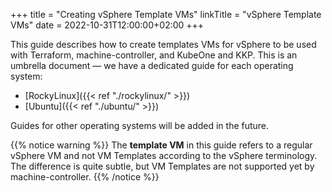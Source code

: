 +++
title = "Creating vSphere Template VMs"
linkTitle = "vSphere Template VMs"
date = 2022-10-31T12:00:00+02:00
+++

This guide describes how to create templates VMs for vSphere to be used with
Terraform, machine-controller, and KubeOne and KKP. This is an umbrella
document — we have a dedicated guide for each operating system:

- [RockyLinux]({{< ref "./rockylinux/" >}})
- [Ubuntu]({{< ref "./ubuntu/" >}})

Guides for other operating systems will be added in the future.

{{% notice warning %}}
The **template VM** in this guide refers to a regular vSphere VM and not VM
Templates according to the vSphere terminology. The difference is quite subtle,
but VM Templates are not supported yet by machine-controller.
{{% /notice %}}
